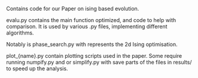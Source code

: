 Contains code for our Paper on ising based evolution.

evalu.py contains the main function optimized, and code to help with comparison.
It is used by various .py files, implementing different algorithms.

Notably is phase_search.py with represents the 2d Ising optimisation.

plot_{name}.py contain plotting scripts used in the paper. Some require running numpify.py and or simplify.py with save parts of the files in results/ to speed up the analysis.
